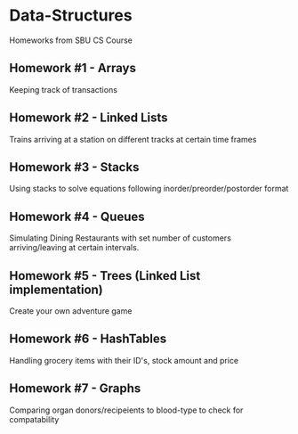 # Data-Structures
Homeworks from SBU CS Course

## Homework #1 - Arrays
Keeping track of transactions

## Homework #2 - Linked Lists
Trains arriving at a station on different tracks at certain time frames

## Homework #3 - Stacks
Using stacks to solve equations following inorder/preorder/postorder format

## Homework #4 - Queues
Simulating Dining Restaurants with set number of customers arriving/leaving at certain intervals.

## Homework #5 - Trees (Linked List implementation)
Create your own adventure game

## Homework #6 - HashTables
Handling grocery items with their ID's, stock amount and price

## Homework #7 - Graphs
Comparing organ donors/recipeients to blood-type to check for compatability
